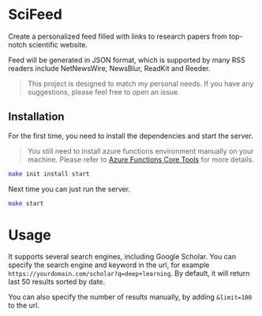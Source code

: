 # SciFeed
Create a personalized feed filled with links to research papers from top-notch scientific website.

Feed will be generated in JSON format, which is supported by many RSS readers include NetNewsWire, NewsBlur, ReadKit and Reeder.

> This project is designed to match my personal needs. If you have any suggestions, please feel free to open an issue.


## Installation

For the first time, you need to install the dependencies and start the server.

> You still need to install azure functions environment manually  on your machine. Please refer to 
> [Azure Functions Core Tools](https://docs.microsoft.com/en-us/azure/azure-functions/functions-run-local?tabs=macos%2Ccsharp%2Cbash#v2) for more details.

```bash
make init install start
```

Next time you can just run the server.

```bash
make start
```

# Usage

It supports several search engines, including Google Scholar. You can specify the search engine and keyword in the url, 
for example `https://yourdomain.com/scholar?q=deep+learning`. By default, it will return last 50 results sorted by date. 

You can also specify the number of results manually, by adding `&limit=100` to the url.




